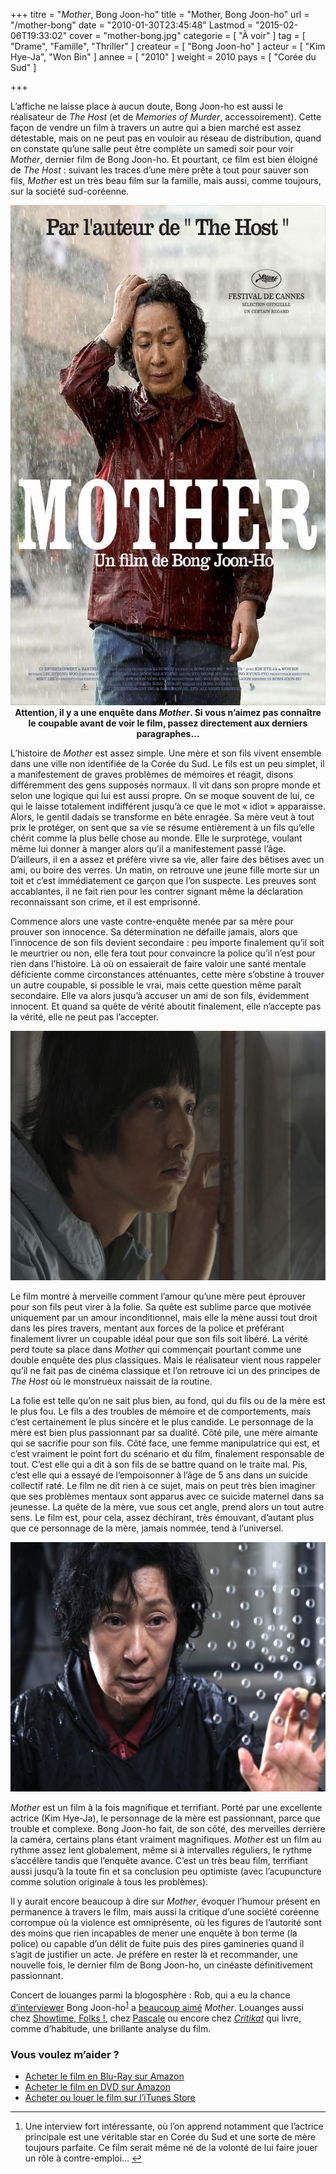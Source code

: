 +++
titre = "<em>Mother</em>, Bong Joon-ho"
title = "Mother, Bong Joon-ho"
url = "/mother-bong"
date = "2010-01-30T23:45:48"
Lastmod = "2015-02-06T19:33:02"
cover = "mother-bong.jpg"
categorie = [ "À voir" ]
tag = [ "Drame", "Famille", "Thriller" ]
createur = [ "Bong Joon-ho" ]
acteur = [ "Kim Hye-Ja", "Won Bin" ]
annee = [ "2010" ]
weight = 2010
pays = [ "Corée du Sud" ]

+++

<p>L&rsquo;affiche ne laisse place à aucun doute, Bong Joon-ho est aussi le réalisateur de <em>The Host</em> (et de <em>Memories of Murder</em>, accessoirement). Cette façon de vendre un film à travers un autre qui a bien marché est assez détestable, mais on ne peut pas en vouloir au réseau de distribution, quand on constate qu&rsquo;une salle peut être complète un samedi soir pour voir <em>Mother</em>, dernier film de Bong Joon-ho. Et pourtant, ce film est bien éloigné de <em>The Host</em> : suivant les traces d&rsquo;une mère prête à tout pour sauver son fils, <em>Mother</em> est un très beau film sur la famille, mais aussi, comme toujours, sur la société sud-coréenne.</p>
<a href="http://www.allocine.fr/film/fichefilm_gen_cfilm=135521.html"><img class="aligncenter" src="mother-Joon-ho-Bong-.jpg" border="0" alt="mother-Joon-ho-Bong .jpg" width="600" height="800" /></a>
<div style="text-align: center;"><strong>Attention, il y a une enquête dans <em>Mother</em>. Si vous n&rsquo;aimez pas connaître le coupable avant de voir le film, passez directement aux derniers paragraphes…</strong></div>
<p>L&rsquo;histoire de <em>Mother</em> est assez simple. Une mère et son fils vivent ensemble dans une ville non identifiée de la Corée du Sud. Le fils est un peu simplet, il a manifestement de graves problèmes de mémoires et réagit, disons différemment des gens supposés normaux. Il vit dans son propre monde et selon une logique qui lui est aussi propre. On se moque souvent de lui, ce qui le laisse totalement indifférent jusqu&rsquo;à ce que le mot &laquo;&nbsp;idiot&nbsp;&raquo; apparaisse. Alors, le gentil dadais se transforme en bête enragée. Sa mère veut à tout prix le protéger, on sent que sa vie se résume entièrement à un fils qu&rsquo;elle chérit comme la plus belle chose au monde. Elle le surprotège, voulant même lui donner à manger alors qu&rsquo;il a manifestement passé l&rsquo;âge. D&rsquo;ailleurs, il en a assez et préfère vivre sa vie, aller faire des bêtises avec un ami, ou boire des verres. Un matin, on retrouve une jeune fille morte sur un toit et c&rsquo;est immédiatement ce garçon que l&rsquo;on suspecte. Les preuves sont accablantes, il ne fait rien pour les contrer signant même la déclaration reconnaissant son crime, et il est emprisonné.</p>
<p>Commence alors une vaste contre-enquête menée par sa mère pour prouver son innocence. Sa détermination ne défaille jamais, alors que l&rsquo;innocence de son fils devient secondaire : peu importe finalement qu&rsquo;il soit le meurtrier ou non, elle fera tout pour convaincre la police qu&rsquo;il n&rsquo;est pour rien dans l&rsquo;histoire. Là où on essaierait de faire valoir une santé mentale déficiente comme circonstances atténuantes, cette mère s&rsquo;obstine à trouver un autre coupable, si possible le vrai, mais cette question même paraît secondaire. Elle va alors jusqu&rsquo;à accuser un ami de son fils, évidemment innocent. Et quand sa quête de vérité aboutit finalement, elle n&rsquo;accepte pas la vérité, elle ne peut pas l&rsquo;accepter.</p>
<img class="aligncenter" src="mother-won-bin.jpg" border="0" alt="mother-won-bin.jpg" width="600" height="399" />
<p>Le film montre à merveille comment l&rsquo;amour qu&rsquo;une mère peut éprouver pour son fils peut virer à la folie. Sa quête est sublime parce que motivée uniquement par un amour inconditionnel, mais elle la mène aussi tout droit dans les pires travers, mentant aux forces de la police et préférant finalement livrer un coupable idéal pour que son fils soit libéré. La vérité perd toute sa place dans <em>Mother</em> qui commençait pourtant comme une double enquête des plus classiques. Mais le réalisateur vient nous rappeler qu&rsquo;il ne fait pas de cinéma classique et l&rsquo;on retrouve ici un des principes de <em>The Host</em> où le monstrueux naissait de la routine.</p>
<p>La folie est telle qu&rsquo;on ne sait plus bien, au fond, qui du fils ou de la mère est le plus fou. Le fils a des troubles de mémoire et de comportements, mais c&rsquo;est certainement le plus sincère et le plus candide. Le personnage de la mère est bien plus passionnant par sa dualité. Côté pile, une mère aimante qui se sacrifie pour son fils. Côté face, une femme manipulatrice qui est, et c&rsquo;est vraiment le point fort du scénario et du film, finalement responsable de tout. C&rsquo;est elle qui a dit à son fils de se battre quand on le traite mal. Pis, c&rsquo;est elle qui a essayé de l&rsquo;empoisonner à l&rsquo;âge de 5 ans dans un suicide collectif raté. Le film ne dit rien à ce sujet, mais on peut très bien imaginer que ses problèmes mentaux sont apparus avec ce suicide maternel dans sa jeunesse. La quête de la mère, vue sous cet angle, prend alors un tout autre sens. Le film est, pour cela, assez déchirant, très émouvant, d&rsquo;autant plus que ce personnage de la mère, jamais nommée, tend à l&rsquo;universel.</p>
<img class="aligncenter" src="mother-Kim-Hye-Ja.jpg" border="0" alt="mother-Kim-Hye-Ja.jpg" width="600" height="399" />
<p><em>Mother</em> est un film à la fois magnifique et terrifiant. Porté par une excellente actrice (Kim Hye-Ja), le personnage de la mère est passionnant, parce que trouble et complexe. Bong Joon-ho fait, de son côté, des merveilles derrière la caméra, certains plans étant vraiment magnifiques. <em>Mother</em> est un film au rythme assez lent globalement, même si à intervalles réguliers, le rythme s&rsquo;accélère tandis que l&rsquo;enquête avance. C&rsquo;est un très beau film, terrifiant aussi jusqu&rsquo;à la toute fin et sa conclusion peu optimiste (avec l&rsquo;acupuncture comme solution originale à tous les problèmes).</p>
<p>Il y aurait encore beaucoup à dire sur <em>Mother</em>, évoquer l&rsquo;humour présent en permanence à travers le film, mais aussi la critique d&rsquo;une société coréenne corrompue où la violence est omniprésente, où les figures de l&rsquo;autorité sont des moins que rien incapables de mener une enquête à bon terme (la police) ou capable d&rsquo;un délit de fuite puis des pires gamineries quand il s&rsquo;agit de justifier un acte. Je préfère en rester là et recommander, une nouvelle fois, le dernier film de Bong Joon-ho, un cinéaste définitivement passionnant.</p>
<p>Concert de louanges parmi la blogosphère : Rob, qui a eu la chance <a href="http://www.toujoursraison.com/2010/01/entretien-avec-bong-joon-ho-tellement_25.html">d&rsquo;interviewer</a> Bong Joon-ho<sup id="fnref-2561-1"><a href="#fn-2561-1" rel="footnote">1</a></sup> a <a href="http://www.toujoursraison.com/2010/01/mother.html">beaucoup aimé</a> <em>Mother</em>. Louanges aussi chez <a href="http://showtimefolks.fr/2009/12/29/preview-mother-de-bong-joon-ho/">Showtime, Folks !</a>, chez <a href="http://www.surlarouteducinema.com/archive/2010/01/29/mother-de-joon-ho-bong.html">Pascale</a> ou encore chez <em><a href="http://www.critikat.com/Mother.html">Critikat</a></em> qui livre, comme d&rsquo;habitude, une brillante analyse du film.</p>
<div class="amazon">
<h3>Vous voulez m&rsquo;aider ?</h3>
<ul>
<li><a href="http://www.amazon.fr/gp/product/B003PHJLV4/ref=as_li_ss_tl?ie=UTF8&#038;tag=leblogdenic07-21&#038;linkCode=as2&#038;camp=1642&#038;creative=19458&#038;creativeASIN=B003PHJLV4">Acheter le film en Blu-Ray sur Amazon</a></li>
<li><a href="http://www.amazon.fr/gp/product/B003G5MTPK/ref=as_li_ss_tl?ie=UTF8&#038;tag=leblogdenic07-21&#038;linkCode=as2&#038;camp=1642&#038;creative=19458&#038;creativeASIN=B003G5MTPK">Acheter le film en DVD sur Amazon</a></li>
<li><a href="https://itunes.apple.com/fr/movie/mother-vost/id421979204">Acheter ou louer le film sur l&rsquo;iTunes Store</a></li>
</ul>
</div>
<div class="footnotes">
<hr />
<ol>
<li id="fn-2561-1">
Une interview fort intéressante, où l&rsquo;on apprend notamment que l&rsquo;actrice principale est une véritable star en Corée du Sud et une sorte de mère toujours parfaite. Ce film serait même né de la volonté de lui faire jouer un rôle à contre-emploi…&#160;<a href="#fnref-2561-1" rev="footnote">&#8617;</a>
</li>
</ol>
</div>


